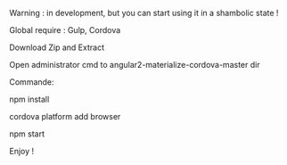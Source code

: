 Warning : in development, but you can start using it in a shambolic state !

Global require : Gulp, Cordova



Download Zip and Extract

Open administrator cmd to angular2-materialize-cordova-master dir



Commande:

npm install

cordova platform add browser

npm start

Enjoy !
